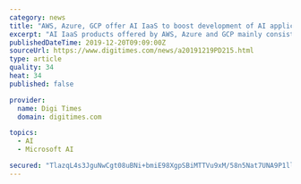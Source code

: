 ```yaml
---
category: news
title: "AWS, Azure, GCP offer AI IaaS to boost development of AI application"
excerpt: "AI IaaS products offered by AWS, Azure and GCP mainly consist of edge AI tools used in IoT, AutoML (automated machine learning) and MarTech (marketing technology), Chen said. Edge AI tools, such as AI cameras, help users to test AI solutions developed ..."
publishedDateTime: 2019-12-20T09:09:00Z
sourceUrl: https://www.digitimes.com/news/a20191219PD215.html
type: article
quality: 34
heat: 34
published: false

provider:
  name: Digi Times
  domain: digitimes.com

topics:
  - AI
  - Microsoft AI

secured: "TlazqL4s3JguNwCgt08uBNi+bmiE98XgpSBiMTTVu9xM/58n5Nat7UNA9P1ll2Tdt/WY5Q/R8IM0p3R44axwW18890asHm5EVTadRvV6SlVTm8jMk6STQlQDzn/PUn8ksHpuA15PivsXCZcZjqxIntBKnhIlp4PKvJpah9rNlgxdnfdD2dpMl6EGu5XOiEZbyhziLY2nFsRwwjgcylsuChve4RVXWnRKq+F2wQTt3msRLDoJ7rxfvkd3UBaHJd+rwDrV/fxAtwq4dMzU4U5YZA==;Zz2vv5bwsjHLKaAFFaijhA=="
---
```


